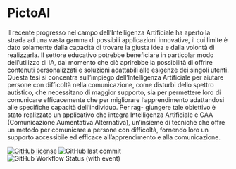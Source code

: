 # PictoAI
Il recente progresso nel campo dell’Intelligenza Artificiale ha aperto la strada ad
una vasta gamma di possibili applicazioni innovative, il cui limite è dato
solamente dalla capacità di trovare la giusta idea e dalla volontà di realizzarla.
Il settore educativo potrebbe beneficiare in particolar modo dell’utilizzo di IA,
dal momento che ciò aprirebbe la possibilità di offrire contenuti personalizzati
e soluzioni adattabili alle esigenze dei singoli utenti. Questa tesi si concentra
sull’impiego dell’Intelligenza Artificiale per aiutare persone con difficoltà nella
comunicazione, come disturbi dello spettro autistico, che necessitano di maggior
supporto, sia per permettere loro di comunicare efficacemente che per migliorare
l’apprendimento adattandosi alle specifiche capacità dell’individuo. Per rag-
giungere tale obiettivo è stato realizzato un applicativo che integra Intelligenza
Artificiale e CAA (Comunicazione Aumentativa Alternativa), un’insieme di
tecniche che offre un metodo per comunicare a persone con difficoltà, fornendo
loro un supporto accessibile ed efficace all’apprendimento e alla comunicazione.

[![GitHub license](https://img.shields.io/github/license/mcnuggetboii/AAC-Tesi)](https://github.com/mcnuggetboii/AAC-Tesi/blob/main/LICENSE)
![GitHub last commit](https://img.shields.io/github/last-commit/mcnuggetboii/AAC-Tesi)
![GitHub Workflow Status (with event)](https://img.shields.io/github/actions/workflow/status/mcnuggetboii/AAC-Tesi/ci.yml)
